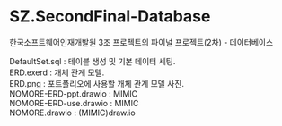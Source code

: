# SZ.SecondFinal-Database
한국소프트웨어인재개발원 3조 프로젝트의 파이널 프로젝트(2차) - 데이터베이스

DefaultSet.sql : 테이블 생성 및 기본 데이터 세팅.  
ERD.exerd : 개체 관계 모델.  
ERD.png : 포트폴리오에 사용할 개체 관계 모델 사진.  
NOMORE-ERD-ppt.drawio : MIMIC  
NOMORE-ERD-use.drawio : MIMIC  
NOMORE.drawio : (MIMIC)draw.io  
